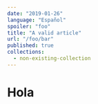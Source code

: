 ```yaml
---
date: "2019-01-26"
language: "Español"
spoiler: "foo"
title: "A valid article"
url: "/foo/bar"
published: true
collections:
  - non-existing-collection
---
```


# Hola
